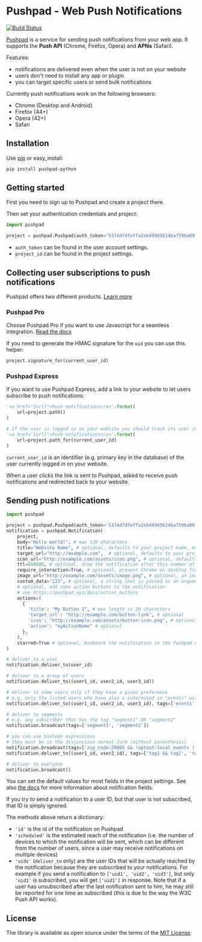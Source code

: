 # Pushpad - Web Push Notifications

[![Build Status](https://travis-ci.org/pushpad/pushpad-python.svg?branch=master)](https://travis-ci.org/pushpad/pushpad-python)
 
[Pushpad](https://pushpad.xyz) is a service for sending push notifications from your web app. It supports the **Push API** (Chrome, Firefox, Opera) and **APNs** (Safari).

Features:

- notifications are delivered even when the user is not on your website
- users don't need to install any app or plugin
- you can target specific users or send bulk notifications

Currently push notifications work on the following browsers:

- Chrome (Desktop and Android)
- Firefox (44+)
- Opera (42+)
- Safari

## Installation

Use [pip](http://pip-installer.org/) or easy_install:

```bash
pip install pushpad-python
```

## Getting started

First you need to sign up to Pushpad and create a project there.

Then set your authentication credentials and project:

```python
import pushpad

project = pushpad.Pushpad(auth_token='5374d7dfeffa2eb49965624ba7596a09', project_id=123)
```

- `auth_token` can be found in the user account settings. 
- `project_id` can be found in the project settings.

## Collecting user subscriptions to push notifications

Pushpad offers two different products. [Learn more](https://pushpad.xyz/docs)

### Pushpad Pro

Choose Pushpad Pro if you want to use Javascript for a seamless integration. [Read the docs](https://pushpad.xyz/docs/pushpad_pro_getting_started)

If you need to generate the HMAC signature for the `uid` you can use this helper:

```python
project.signature_for(current_user_id)
```

### Pushpad Express

If you want to use Pushpad Express, add a link to your website to let users subscribe to push notifications: 

```python
'<a href="{url}">Push notifications</a>'.format(
    url=project.path()
)

# If the user is logged in on your website you should track its user id to target him in the future
'<a href="{url}">Push notifications</a>'.format(
    url=project.path_for(current_user_id)
)
```

`current_user_id` is an identifier (e.g. primary key in the database) of the user currently logged in on your website.

When a user clicks the link is sent to Pushpad, asked to receive push notifications and redirected back to your website.

## Sending push notifications

```python
import pushpad

project = pushpad.Pushpad(auth_token='5374d7dfeffa2eb49965624ba7596a09', project_id=123)
notification = pushpad.Notification(
    project,
    body="Hello world!", # max 120 characters
    title="Website Name", # optional, defaults to your project name, max 30 characters
    target_url="http://example.com",  # optional, defaults to your project website
    icon_url="http://example.com/assets/icon.png", # optional, defaults to the project icon
    ttl=604800, # optional, drop the notification after this number of seconds if a device is offline
    require_interaction=True, # optional, prevent Chrome on desktop from automatically closing the notification after a few seconds
    image_url="http://example.com/assets/image.png", # optional, an image to display in the notification content
    custom_data="123", # optional, a string that is passed as an argument to action button callbacks
    # optional, add some action buttons to the notification
    # see https://pushpad.xyz/docs/action_buttons
    actions=(
      {
        'title': "My Button 1", # max length is 20 characters
        'target_url': "http://example.com/button-link", # optional
        'icon': "http://example.com/assets/button-icon.png", # optional
        'action': "myActionName" # optional
      },
    ),
    starred=True # optional, bookmark the notification in the Pushpad dashboard (e.g. to highlight manual notifications)
)

# deliver to a user
notification.deliver_to(user_id)

# deliver to a group of users
notification.deliver_to((user1_id, user2_id, user3_id))

# deliver to some users only if they have a given preference
# e.g. only the listed users who have also a interested in "events" will be reached
notification.deliver_to((user1_id, user2_id, user3_id), tags=['events'])

# deliver to segments
# e.g. any subscriber that has the tag "segment1" OR "segment2"
notification.broadcast(tags=['segment1', 'segment2'])

# you can use boolean expressions 
# they must be in the disjunctive normal form (without parenthesis)
notification.broadcast(tags=['zip_code:28865 && !optout:local_events || friend_of:Organizer123'])
notification.deliver_to((user1_id, user2_id), tags=['tag1 && tag2', 'tag3']) # equal to 'tag1 && tag2 || tag3'

# deliver to everyone
notification.broadcast()
```

You can set the default values for most fields in the project settings. See also [the docs](https://pushpad.xyz/docs/rest_api#notifications_api_docs) for more information about notification fields.

If you try to send a notification to a user ID, but that user is not subscribed, that ID is simply ignored.

The methods above return a dictionary: 

- `'id'` is the id of the notification on Pushpad
- `'scheduled'` is the estimated reach of the notification (i.e. the number of devices to which the notification will be sent, which can be different from the number of users, since a user may receive notifications on multiple devices)
- `'uids'` (`deliver_to` only) are the user IDs that will be actually reached by the notification because they are subscribed to your notifications. For example if you send a notification to `['uid1', 'uid2', 'uid3']`, but only `'uid1'` is subscribed, you will get `['uid1']` in response. Note that if a user has unsubscribed after the last notification sent to him, he may still be reported for one time as subscribed (this is due to the way the W3C Push API works).

## License

The library is available as open source under the terms of the [MIT License](http://opensource.org/licenses/MIT).
